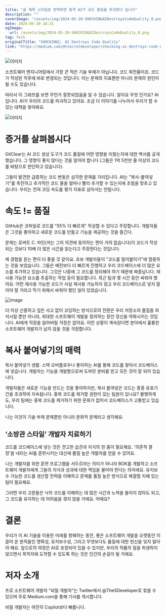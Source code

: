 ```yaml
---
title: "글 제목 스타일로 번역하면 충격 AI가 코드 품질을 파괴한다 입니다"
description: ""
coverImage: "/assets/img/2024-05-20-SHOCKINGAIDestroysCodeQuality_0.png"
date: 2024-05-20 16:31
ogImage:
  url: /assets/img/2024-05-20-SHOCKINGAIDestroysCodeQuality_0.png
tag: Tech
originalTitle: "SHOCKING🤯. AI Destroys Code Quality"
link: "https://medium.com/@tsecretdeveloper/shocking-ai-destroys-code-quality-bd0ae50624e2"
---
```


![이미지](/assets/img/2024-05-20-SHOCKINGAIDestroysCodeQuality_0.png)

소프트웨어 엔지니어링에서 가장 큰 적은 기술 부채가 아닙니다. 코드 회전율이죠. 코드가 작성된 직후에 바로 변경되는 것입니다. 이는 문제의 지표뿐만 아니라 문제의 원인이 될 수도 있습니다.

따라서 이 그래프를 보면 무언가 잘못되었음을 알 수 있습니다. 알아요 무엇 인가요? AI입니다. AI가 우리의 코드를 파괴하고 있어요. 조금 더 이야기를 나누어서 우리가 할 수 있는 대책을 찾아봐요.

![이미지](/assets/img/2024-05-20-SHOCKINGAIDestroysCodeQuality_1.png)

<div class="content-ad"></div>

# 증거를 살펴봅시다

GitClear는 AI 코드 생성 도구가 코드 품질에 어떤 영향을 미쳤는지에 대한 백서를 공개했습니다. 그 영향이 좋지 않다는 것을 알아야 합니다 (그들은 1억 5천만 줄 이상의 코드를 바탕으로 판단하고 있습니다).

그들이 발견한 급증하는 코드 변동은 심각한 문제를 가리킵니다. AI는 "복사-붙여넣기"를 촉진하고 추가적인 코드 줄을 얼마나 빨리 추가할 수 있는지에 초첨을 맞추고 있습니다. 우리는 전혀 코딩 속도를 평가 지표로 삼아서는 안됩니다.

# 속도 != 품질

<div class="content-ad"></div>

GitHub은 코파일로 코드를 "55% 더 빠르게" 작성할 수 있다고 주장합니다. 개발자들은 그것을 좋아하고 새로운 코드를 만들고 기능을 제공하는 것을 즐긴다.

문제는 로버트 C. 마틴(저는 그의 의견에 동의하는 편이 거의 없습니다)이 코드가 작성되는 것보다 10배 더 많은 시간을 읽는다고 주장한다는 것입니다.

제 경험을 듣는 편이 더 좋을 것 같아요. 초보 개발자들이 "코드를 밀어붙이기"에 열중하는 것을 보았습니다. 그들은 예전보다 더 빠르게 진행하고 우리 코드베이스에 더 많은 요소를 추가하고 있습니다. 그것은 나중에 그 코드를 정리해야 하기 때문에 짜증납니다. 재사용 가능한 요소를 추출하는 작업 등이 필요합니다. 최근 팀과 몇 시간 동안 싸워야 했어요. 어떤 재사용 가능한 코드가 사실 재사용 가능하지 않고 우리 코드베이스로 넣지 말아야 할 거라고 막기 위해서 싸워야 했던 일이 있었습니다.

![image](/assets/img/2024-05-20-SHOCKINGAIDestroysCodeQuality_2.png)

<div class="content-ad"></div>

더 이상 신중하고 깊은 사고 없이 코딩하는 방식으로의 전환은 우리 저장소의 품질을 희석시킬 뿐만 아니라, 위대한 소프트웨어 개발을 정의하는 장인 정신을 약화시키는 것입니다. AI에게 직장을 잃어버릴 걱정은 없어요. 이런 상황이 계속된다면 분야에서 훌륭한 소프트웨어 개발자가 남지 않을 것을 걱정합니다.

# 복사 붙여넣기의 매력

복사 붙여넣기 생활. 스택 오버플로우나 좋아하는 AI를 통해 코드를 찾아서 코드베이스에 넣습니다. 개발자는 기능을 개발함으로써 도파민 분비를 받고 모든 것이 잘 되어 있습니다.

개발자들은 새로운 기능을 만드는 것을 좋아하지만, 복사 붙여넣은 코드는 종종 유효기간을 초과하여 지속됩니다. 중복 코드를 제거할 권한이 있는 팀원이 있나요? 불행하게도, 우리 팀에는 중복 코드를 제거하기 위한 문화가 없어서 코드베이스가 고통받고 있습니다.

<div class="content-ad"></div>

나는 이것이 기술 부채 문제뿐만 아니라 문화적 문제라고 생각해요.

## ‘소방관 스타일’ 개발자 치료하기

코드를 코드베이스에 넣는 것은 견고한 습관과 지식의 한 줌이 필요해요. '의존적 결정'을 내리는 AI를 훈련시키는 대신에 품질 높은 개발자를 얻을 수 있어요.

나는 개발자를 위한 훈련 프로그램을 서두르라는 의미가 아니라 BOK를 개발하고 소프트웨어 개발자에게 그들의 지식과 성과에 대한 책임을 물어야 한다는 의미에요. 유지보수 가능한 코드를 생산할 전략을 이해하고 문제를 품질 높은 방식으로 해결할 지혜 있는 팀이 필요해요.

<div class="content-ad"></div>

그러면 우리 고문들은 낙차 코드를 이해하는 데 많은 시간과 노력을 들이지 않아도 되고, 그 코드를 유지하는 데 어려움을 겪지 않을 거에요. 어때요?

# 결론

우리가 이 AI 기술을 이용한 미래를 항해하는 동안, 좋은 소프트웨어 개발을 오랫동안 이끌어 온 원칙들인 명확성, 유지보수성, 그리고 무엇보다도 품질에 대한 헌신을 잊지 말아야 해요. 앞으로의 여정은 AI로 포장되어 있을 수 있지만, 우리의 작품의 질을 희생하지 않으면서 목적지에 도착할 수 있도록 하는 것은 인간의 손길이 될 거에요.

# 저자 소개

<div class="content-ad"></div>

프로 소프트웨어 개발자 "비밀 개발자"는 Twitter에서 @TheSDeveloper로 찾을 수 있으며 주로 Medium.com을 통해 기사를 게시합니다.

비밀 개발자는 여전히 Copilot보다 빠릅니다.
